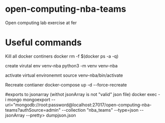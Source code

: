 # open-computing-nba-teams
Open computing lab exercise at fer


# Useful commands

Kill all docker continers
docker rm -f $(docker ps -a -q)

create virutal env venv-nba
python3 -m venv venv-nba

activate virtual environemnt
source venv-nba/bin/activate

Recreate contianer
 docker-compose up -d --force-recreate


#exports to jsonarray (withot jsonArray is not "valid" json file)
 docker exec -i mongo  mongoexport --uri="mongodb://root:password@localhost:27017/open-computing-nba-teams?authSource=admin" --collection "nba_teams" --type=json --jsonArray --pretty> dumpjson.json

